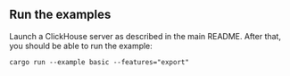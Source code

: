 
## Run the examples

Launch a ClickHouse server as described in the main README. After that, you should be able to run the example:

```shell
cargo run --example basic --features="export"
```
